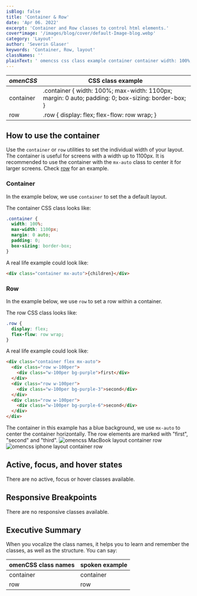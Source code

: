 ```yaml
---
isBlog: false
title: 'Container & Row'
date: 'Apr 06. 2022'
excerpt: 'Container and Row classes to control html elements.'
cover*image: '/images/blog/cover/default-Image-blog.webp'
category: 'Layout'
author: 'Severin Glaser'
keywords: 'Container, Row, layout'
classNames: ''
plainText: ' omencss css class example container container width: 100%; max-width: 1100px; margin: 0 auto; padding: 0; box-sizing: border-box; row row display: flex; flex-flow: row wrap; how to use the container use the `container` or `row` utilities to set the individual width of your layout the container is useful for screens with a width up to 1100px it is recommended to use the container with the `mx-auto` class to center it for larger screens check row row for an example container in the example below we use `container` to set the a default layout the container css class looks like:  a real life example could look like:  row in the example below we use `row` to set a row within a container the row css class looks like:  a real life example could look like:  the container in this example has a blue background we use `mx-auto` to center the container horizontally the row elements are marked with first second and third ! omencss macbook layout container row images docs layout macbook-layout-container-row webp?style=centerme ! omencss iphone layout container row images docs layout iphone-layout-container-row webp?style=centerme active focus and hover states there are no active focus or hover classes available responsive breakpoints there are no responsive classes available executive summary when you vocalize the class names it helps you to learn and remember the classes as well as the structure you can say: omencss class names spoken example container container row row '
---
```


| _omenCSS_ | CSS class example                                                                                  |
| --------- | -------------------------------------------------------------------------------------------------- |
| container | .container { width: 100%; max-width: 1100px; margin: 0 auto; padding: 0; box-sizing: border-box; } |
| row       | .row { display: flex; flex-flow: row wrap; }                                                       |

## How to use the container

Use the `container` or `row` utilities to set the individual width of your layout. The container is useful for screens with a width up to 1100px. It is recommended to use the container with the `mx-auto` class to center it for larger screens. Check [row](#row) for an example.

### Container

In the example below, we use `container` to set the a default layout.

The container CSS class looks like:

```css
.container {
  width: 100%;
  max-width: 1100px;
  margin: 0 auto;
  padding: 0;
  box-sizing: border-box;
}
```

A real life example could look like:

```html
<div class="container mx-auto">{children}</div>
```

### Row

In the example below, we use `row` to set a row within a container.

The row CSS class looks like:

```css
.row {
  display: flex;
  flex-flow: row wrap;
}
```

A real life example could look like:

```html
<div class="container flex mx-auto">
  <div class="row w-100per">
    <div class="w-100per bg-purple">first</div>
  </div>
  <div class="row w-100per">
    <div class="w-100per bg-purple-3">second</div>
  </div>
  <div class="row w-100per">
    <div class="w-100per bg-purple-6">second</div>
  </div>
</div>
```

The container in this example has a blue background, we use `mx-auto` to center the container horizontally. The row elements are marked with "first", "second" and "third".
![omencss MacBook layout container row](/images/docs/layout/MacBook-layout-container-row.webp?style=centerme)
![omencss iphone layout container row](/images/docs/layout/iphone-layout-container-row.webp?style=centerme)

## Active, focus, and hover states

There are no active, focus or hover classes available.

## Responsive Breakpoints

There are no responsive classes available.

## Executive Summary

When you vocalize the class names, it helps you to learn and remember the classes, as well as the structure. You can say:

| omenCSS class names | spoken example |
| ------------------- | -------------- |
| container           | container      |
| row                 | row            |
